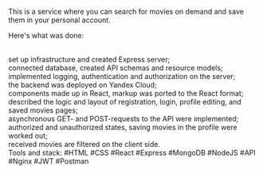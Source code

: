 This is a service where you can search for movies on demand and save them in your personal account.

Here's what was done:

<br>set up infrastructure and created Express server;
<br>connected database, created API schemas and resource models;
<br>implemented logging, authentication and authorization on the server;
<br>the backend was deployed on Yandex Сloud;
<br>components made up in React, markup was ported to the React format;
<br>described the logic and layout of registration, login, profile editing, and saved movies pages;
<br>asynchronous GET- and POST-requests to the API were implemented;
<br>authorized and unauthorized states, saving movies in the profile were worked out;
<br>received movies are filtered on the client side.
<br>Tools and stack: #HTML #CSS #React #Express #MongoDB #NodeJS #API #Nginx #JWT #Postman
